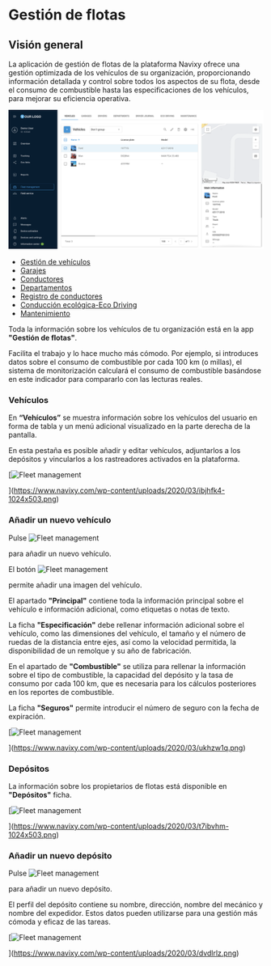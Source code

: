 # Gestión de flotas

## Visión general

La aplicación de gestión de flotas de la plataforma Navixy ofrece una gestión optimizada de los vehículos de su organización, proporcionando información detallada y control sobre todos los aspectos de su flota, desde el consumo de combustible hasta las especificaciones de los vehículos, para mejorar su eficiencia operativa.

![image-20240814-173711.png](attachments/image-20240814-173711.png)

- [Gestión de vehículos](gestin-de-flotas/gestin-de-vehculos.md)
- [Garajes](gestin-de-flotas/garajes.md)
- [Conductores](gestin-de-flotas/conductores.md)
- [Departamentos](gestin-de-flotas/departamentos.md)
- [Registro de conductores](gestin-de-flotas/registro-de-conductores.md)
- [Conducción ecológica-Eco Driving](gestin-de-flotas/conduccin-ecolgica-eco-driving.md)
- [Mantenimiento](gestin-de-flotas/mantenimiento.md)

Toda la información sobre los vehículos de tu organización está en la app **"Gestión de flotas"**.

Facilita el trabajo y lo hace mucho más cómodo. Por ejemplo, si introduces datos sobre el consumo de combustible por cada 100 km (o millas), el sistema de monitorización calculará el consumo de combustible basándose en este indicador para compararlo con las lecturas reales.

### Vehículos

En **“Vehículos”** se muestra información sobre los vehículos del usuario en forma de tabla y un menú adicional visualizado en la parte derecha de la pantalla.

En esta pestaña es posible añadir y editar vehículos, adjuntarlos a los depósitos y vincularlos a los rastreadores activados en la plataforma.

[![Fleet management](https://www.navixy.com/wp-content/uploads/2020/03/ibjhfk4-600x295.png)

](https://www.navixy.com/wp-content/uploads/2020/03/ibjhfk4-1024x503.png)

### Añadir un nuevo vehículo

Pulse ![Fleet management](https://navixy.com/wp-content/uploads/2020/01/chrome_py0qhiu5p8.png)

 para añadir un nuevo vehículo.

El botón ![Fleet management](https://navixy.com/wp-content/uploads/2020/01/chrome_iyonljtjvw.png)

permite añadir una imagen del vehículo.

El apartado **"Principal"** contiene toda la información principal sobre el vehículo e información adicional, como etiquetas o notas de texto.

La ficha **"Especificación"** debe rellenar información adicional sobre el vehículo, como las dimensiones del vehículo, el tamaño y el número de ruedas de la distancia entre ejes, así como la velocidad permitida, la disponibilidad de un remolque y su año de fabricación.

En el apartado de **"Combustible"** se utiliza para rellenar la información sobre el tipo de combustible, la capacidad del depósito y la tasa de consumo por cada 100 km, que es necesaria para los cálculos posteriores en los reportes de combustible.

La ficha **"Seguros"** permite introducir el número de seguro con la fecha de expiración.

[![Fleet management](https://www.navixy.com/wp-content/uploads/2020/03/ukhzw1q-502x600.png)

](https://www.navixy.com/wp-content/uploads/2020/03/ukhzw1q.png)

### Depósitos

La información sobre los propietarios de flotas está disponible en **"Depósitos"** ficha.

[![Fleet management](https://www.navixy.com/wp-content/uploads/2020/03/t7ibvhm-600x295.png)

](https://www.navixy.com/wp-content/uploads/2020/03/t7ibvhm-1024x503.png)

### Añadir un nuevo depósito

Pulse ![Fleet management](https://navixy.com/wp-content/uploads/2020/01/chrome_py0qhiu5p8.png)

 para añadir un nuevo depósito.

El perfil del depósito contiene su nombre, dirección, nombre del mecánico y nombre del expedidor. Estos datos pueden utilizarse para una gestión más cómoda y eficaz de las tareas.

[![Fleet management](https://www.navixy.com/wp-content/uploads/2020/03/dvdlrlz-430x600.png)

](https://www.navixy.com/wp-content/uploads/2020/03/dvdlrlz.png)